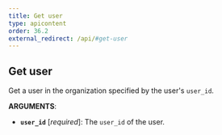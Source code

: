 ```yaml
---
title: Get user
type: apicontent
order: 36.2
external_redirect: /api/#get-user
---
```


## Get user

Get a user in the organization specified by the user's `user_id`.

**ARGUMENTS**:

* **`user_id`** [*required*]:
    The `user_id` of the user.
